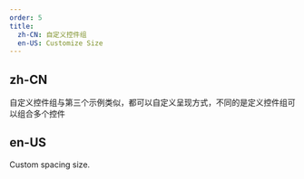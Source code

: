 ```yaml
---
order: 5
title:
  zh-CN: 自定义控件组
  en-US: Customize Size
---
```


## zh-CN

自定义控件组与第三个示例类似，都可以自定义呈现方式，不同的是定义控件组可以组合多个控件

## en-US

Custom spacing size.
